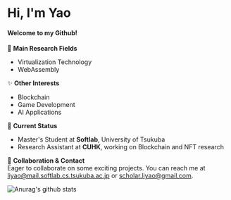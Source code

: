 <!---
BH3GEI/BH3GEI is a ✨ special ✨ repository because its `README.md` (this file) appears on your GitHub profile.
You can click the Preview link to take a look at your changes.
--->

# Hi, I'm Yao

#### Welcome to my Github!

👀 **Main Research Fields**  
- Virtualization Technology  
- WebAssembly  

✨ **Other Interests**  
- Blockchain  
- Game Development  
- AI Applications  

🌱 **Current Status**  
- Master's Student at **Softlab**, University of Tsukuba  
- Research Assistant at **CUHK**, working on Blockchain and NFT research  

💞️ **Collaboration & Contact**  
Eager to collaborate on some exciting projects. 
You can reach me at [liyao@mail.softlab.cs.tsukuba.ac.jp](mailto:liyao@mail.softlab.cs.tsukuba.ac.jp) or [scholar.liyao@gmail.com](mailto:scholar.liyao@gmail.com).  


![Anurag's github stats](https://github-readme-stats.vercel.app/api?username=BH3GEI&count_private=true&hide=contribs,prs,issues)
